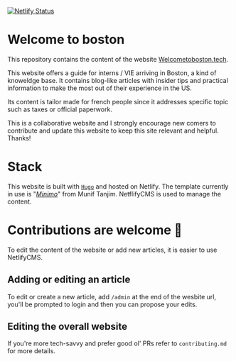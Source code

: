 [![Netlify Status](https://api.netlify.com/api/v1/badges/32cbf14e-d9ad-47d5-a96b-8c78adf6a0d6/deploy-status)](https://app.netlify.com/sites/confident-meninsky-50723a/deploys)

# Welcome to boston
This repository contains the content of the website [Welcometoboston.tech](https://www.welcometoboston.tech).

This website offers a guide for interns / VIE arriving in Boston, a kind of knoweldge base. It contains blog-like articles with insider tips and practical information to make the most out of their experience in the US.

Its content is tailor made for french people since it addresses specific topic such as taxes or official paperwork. 

This is a collaborative website and I strongly encourage new comers to contribute and update this website to keep this site relevant and helpful. Thanks!

# Stack
This website is built with [`Hugo`](https://gohugo.io/) and hosted on Netlify. The template currently in use is "[_Minimo_](https://github.com/MunifTanjim/minimo)" from Munif Tanjim. NetflifyCMS is used to manage the content. 

# Contributions are welcome 🙏

To edit the content of the website or add new articles, it is easier to use NetlifyCMS.

## Adding or editing an article
To edit or create a new article, add ``/admin`` at the end of the wesbite url, you'll be prompted to login and then you can propose your edits.

## Editing the overall website 

If you're more tech-savvy and prefer good ol' PRs refer to `contributing.md` for more details.
